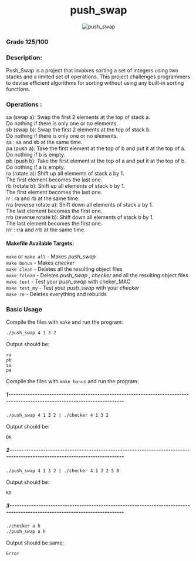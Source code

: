 <h1 align="center" id="title">push_swap</h1>

<p align="center"><img src="https://socialify.git.ci/nkarapet42/push_swap/image?font=KoHo&logo=https%3A%2F%2Fgithub.com%2Fnkarapet42%2Fpush_swap%2Fassets%2F157054887%2F650e7778-1a23-4cdb-b793-2697f7a83cbc&name=1&owner=1&pattern=Brick%20Wall&theme=Light" alt="push_swap" /></p>

### Grade 125/100

### Description:
  Push_Swap is a project that involves sorting a set of integers using two stacks and a limited set of operations. This project challenges programmers to devise efficient algorithms for sorting without using any built-in sorting functions.

### Operations :
sa (swap a): Swap the first 2 elements at the top of stack a.</br>
Do nothing if there is only one or no elements.</br>
sb (swap b): Swap the first 2 elements at the top of stack b.</br>
Do nothing if there is only one or no elements.</br>
ss : sa and sb at the same time.</br>
pa (push a): Take the first element at the top of b and put it at the top of a.</br>
Do nothing if b is empty.</br>
pb (push b): Take the first element at the top of a and put it at the top of b.</br>
Do nothing if a is empty.</br>
ra (rotate a): Shift up all elements of stack a by 1.</br>
The first element becomes the last one.</br>
rb (rotate b): Shift up all elements of stack b by 1.</br>
The first element becomes the last one.</br>
rr : ra and rb at the same time.</br>
rra (reverse rotate a): Shift down all elements of stack a by 1.</br>
The last element becomes the first one.</br>
rrb (reverse rotate b): Shift down all elements of stack b by 1.</br>
The last element becomes the first one.</br>
rrr : rra and rrb at the same time.</br>

#### Makefile Available Targets:  
`make` or `make all` - Makes _push_swap_    
`make bonus` - Makes _checker_    
`make clean` - Deletes all the resulting object files  
`make fclean` - Deletes _push_swap_ , _checker_ and all the resulting object files  
`make test` - Test your _push_swap_ with cheker_MAC  
`make test_my` - Test your _push_swap_ with your _checker_  
`make re` - Deletes everything and rebuilds

### Basic Usage

Compile the files with `make` and run the program:
```bash
./push_swap 4 1 3 2
```
Output should be:
```
ra
pb
sa
pa
```
Compile the files with `make bonus` and run the program:
##### 1----------------------------------------------------------------------------------------------------------------------------
```bash
./push_swap 4 1 3 2 | ./checker 4 1 3 2
```
Output should be:
```
OK
```
##### 2----------------------------------------------------------------------------------------------------------------------------
```bash
./push_swap 4 1 3 2 | ./checker 4 1 3 2 5 8
```
Output should be:
```
KO
```
##### 3----------------------------------------------------------------------------------------------------------------------------
```bash
./checker a h
./push_swap a h
```
Output should be same:
```
Error
```
